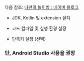 다음 참조: [나만의 놀이방 : 네이버 블로그](https://blog.naver.com/webaparan/221988860757)



- JDK, Kotlin 및 extension 설치

- 코드 컴파일 및 실행 환경 설정

- 단축키 설정 (선택)



### 단, Android Studio 사용을 권장

